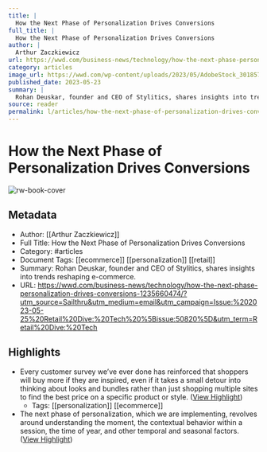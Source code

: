 ```yaml
---
title: |
  How the Next Phase of Personalization Drives Conversions
full_title: |
  How the Next Phase of Personalization Drives Conversions
author: |
  Arthur Zaczkiewicz
url: https://wwd.com/business-news/technology/how-the-next-phase-personalization-drives-conversions-1235660474/?utm_source=Sailthru&utm_medium=email&utm_campaign=Issue:%202023-05-25%20Retail%20Dive:%20Tech%20%5Bissue:50820%5D&utm_term=Retail%20Dive:%20Tech
category: articles
image_url: https://wwd.com/wp-content/uploads/2023/05/AdobeStock_301857188.jpeg?w=1024
published_date: 2023-05-23
summary: |
  Rohan Deuskar, founder and CEO of Stylitics, shares insights into trends reshaping e-commerce.
source: reader
permalink: l/articles/how-the-next-phase-of-personalization-drives-conversions
---
```

# How the Next Phase of Personalization Drives Conversions

![rw-book-cover](https://wwd.com/wp-content/uploads/2023/05/AdobeStock_301857188.jpeg?w=1024)

## Metadata
- Author: [[Arthur Zaczkiewicz]]
- Full Title: How the Next Phase of Personalization Drives Conversions
- Category: #articles
- Document Tags: [[ecommerce]] [[personalization]] [[retail]] 
- Summary: Rohan Deuskar, founder and CEO of Stylitics, shares insights into trends reshaping e-commerce.
- URL: https://wwd.com/business-news/technology/how-the-next-phase-personalization-drives-conversions-1235660474/?utm_source=Sailthru&utm_medium=email&utm_campaign=Issue:%202023-05-25%20Retail%20Dive:%20Tech%20%5Bissue:50820%5D&utm_term=Retail%20Dive:%20Tech

## Highlights
- Every customer survey we’ve ever done has reinforced that shoppers will buy more if they are inspired, even if it takes a small detour into thinking about looks and bundles rather than just shopping multiple sites to find the best price on a specific product or style. ([View Highlight](https://read.readwise.io/read/01h3wngmpy0ksqsb44edazt11w))
    - Tags: [[personalization]] [[ecommerce]] 
- The next phase of personalization, which we are implementing, revolves around understanding the moment, the contextual behavior within a session, the time of year, and other temporal and seasonal factors. ([View Highlight](https://read.readwise.io/read/01h3wnhephnb085zagd64e7wb2))


